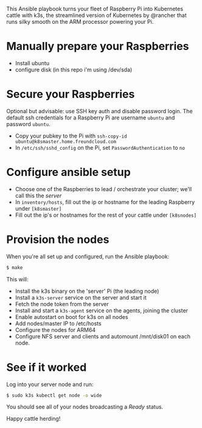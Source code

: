 This Ansible playbook turns your fleet of Raspberry Pi into Kubernetes cattle with k3s, the streamlined version of Kubernetes by @rancher that runs silky smooth on the ARM processor powering your Pi.

# Manually prepare your Raspberries
- Install ubuntu
- configure disk (in this repo i'm using /dev/sda)

# Secure your Raspberries
Optional but advisable: use SSH key auth and disable password login.
The default ssh credentials for a Raspberry Pi are username `ubuntu` and password `ubuntu`.
- Copy your pubkey to the Pi with `ssh-copy-id ubuntu@k8smaster.home.freundcloud.com`
- In `/etc/ssh/sshd_config` on the Pi, set `PasswordAuthentication` to `no`

# Configure ansible setup
- Choose one of the Raspberries to lead / orchestrate your cluster; we'll call this the _server_
- In `inventory/hosts`, fill out the ip or hostname for the leading Raspberry under `[k8smaster]`
- Fill out the ip's or hostnames for the rest of your cattle under `[k8snodes]`


# Provision the nodes
When you're all set up and configured, run the Ansible playbook:
```bash
$ make
```

This will:
- Install the k3s binary on the 'server' Pi (the leading node)
- Install a `k3s-server` service on the server and start it
- Fetch the node token from the server
- Install and start a `k3s-agent` service on the agents, joining the cluster
- Enable autostart on boot for k3s on all nodes
- Add nodes/master IP to /etc/hosts
- Configure the nodes for ARM64
- Configure NFS server and clients and automount /mnt/disk01 on each node.

# See if it worked
Log into your server node and run:
```bash
$ sudo k3s kubectl get node -o wide
```
You should see all of your nodes broadcasting a _Ready_ status.

Happy cattle herding!
